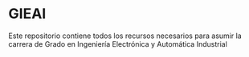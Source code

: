 # GIEAI
 Este repositorio contiene todos los recursos necesarios para asumir la carrera de Grado en Ingeniería Electrónica y Automática Industrial
